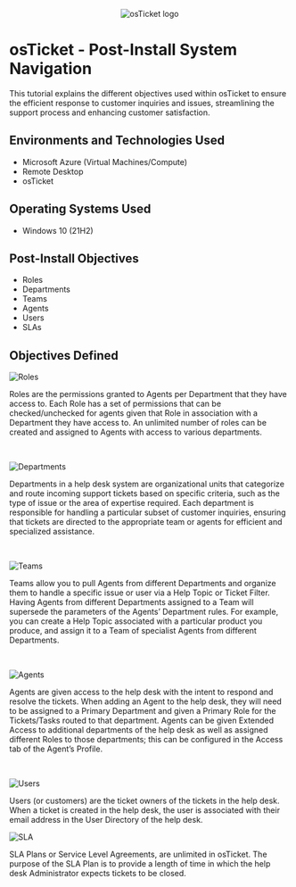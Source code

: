 <p align="center">
<img src="https://i.imgur.com/Clzj7Xs.png" alt="osTicket logo"/>
</p>

<h1>osTicket - Post-Install System Navigation</h1>
This tutorial explains the different objectives used within osTicket to ensure the efficient response to customer inquiries and issues, streamlining the support process and enhancing customer satisfaction.<br />




<h2>Environments and Technologies Used</h2>

- Microsoft Azure (Virtual Machines/Compute)
- Remote Desktop
- osTicket

<h2>Operating Systems Used </h2>

- Windows 10</b> (21H2)

<h2>Post-Install Objectives</h2>

- Roles
- Departments
- Teams
- Agents
- Users
- SLAs

<h2>Objectives Defined</h2>

<p>

  ![Roles](https://github.com/ryanhuntercarline/post-install-config/assets/141659465/dfd43bd2-e5e7-45a6-9923-b6409e6f3b63)

</p>
<p>
Roles are the permissions granted to Agents per Department that they have access to. Each Role has a set of permissions that can be checked/unchecked for agents given that Role in association with a Department they have access to. An unlimited number of roles can be created and assigned to Agents with access to various departments.
</p>
<br />

<p>

  ![Departments](https://github.com/ryanhuntercarline/post-install-config/assets/141659465/4db8e8f7-dbe5-442e-9f2b-7db706850722)

</p>
<p>
Departments in a help desk system are organizational units that categorize and route incoming support tickets based on specific criteria, such as the type of issue or the area of expertise required. Each department is responsible for handling a particular subset of customer inquiries, ensuring that tickets are directed to the appropriate team or agents for efficient and specialized assistance.
</p>
<br />

<p>

  ![Teams](https://github.com/ryanhuntercarline/post-install-config/assets/141659465/bd66541b-83de-4ec9-971e-98203d2fdbc9)

</p>
<p>
Teams allow you to pull Agents from different Departments and organize them to handle a specific issue or user via a Help Topic or Ticket Filter. Having Agents from different Departments assigned to a Team will supersede the parameters of the Agents’ Department rules. For example, you can create a Help Topic associated with a particular product you produce, and assign it to a Team of specialist Agents from different Departments.
</p>
<br />

<p>

  ![Agents](https://github.com/ryanhuntercarline/post-install-config/assets/141659465/3aff0664-e2bb-4ec3-9d76-68f77cf2f75a)

</p>
<p>
Agents are given access to the help desk with the intent to respond and resolve the tickets. When adding an Agent to the help desk, they will need to be assigned to a Primary Department and given a Primary Role for the Tickets/Tasks routed to that department. Agents can be given Extended Access to additional departments of the help desk as well as assigned different Roles to those departments; this can be configured in the Access tab of the Agent’s Profile.

</p>
<br />

<p>

  ![Users](https://github.com/ryanhuntercarline/post-install-config/assets/141659465/12efb14a-cb27-4d7e-b041-bb37817f0c2e)

</p>
<p>
Users (or customers) are the ticket owners of the tickets in the help desk. When a ticket is created in the help desk, the user is associated with their email address in the User Directory of the help desk.

</p>
<p>

![SLA](https://github.com/ryanhuntercarline/post-install-config/assets/141659465/11c76604-641b-44ae-ad91-a3815602a138)

</p>
</p>
SLA Plans or Service Level Agreements, are unlimited in osTicket. The purpose of the SLA Plan is to provide a length of time in which the help desk Administrator expects tickets to be closed.

